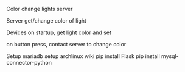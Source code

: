 Color change lights server

Server
get/change color of light


Devices
on startup, get light color and set 

on button press, contact server to change color 


Setup
mariadb setup archlinux wiki 
pip install Flask
pip install mysql-connector-python
